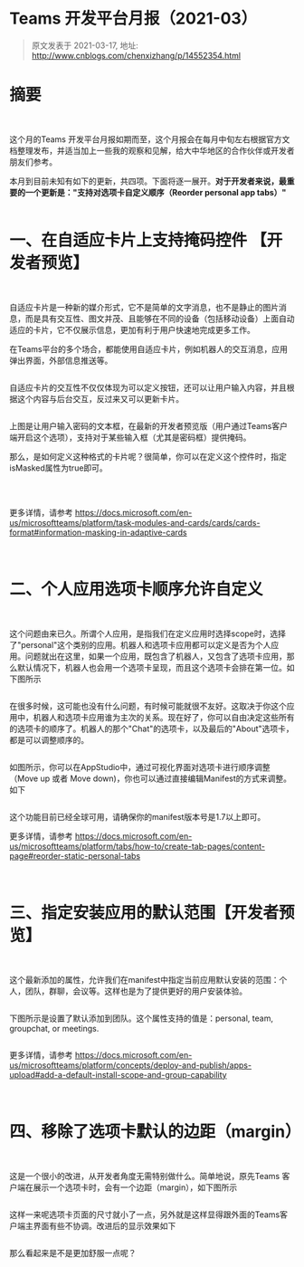 # Teams 开发平台月报（2021-03） 
> 原文发表于 2021-03-17, 地址: http://www.cnblogs.com/chenxizhang/p/14552354.html 


<h1>摘要
</h1><p>
 </p><p><span>这个月的Teams 开发平台月报如期而至，这个月报会在每月中旬左右根据官方文档整理发布，并适当加上一些我的观察和见解，给大中华地区的合作伙伴或开发者朋友们参考。
</span></p><p><span>本月到目前未知有如下的更新，共四项。下面将逐一展开。<strong>对于开发者来说，最重要的一个更新是："支持对选项卡自定义顺序（Reorder personal app tabs）"
</strong></span></p><p><img src="https://img2020.cnblogs.com/blog/9072/202103/9072-20210317222514180-1031560120.png" alt=""/>
	</p><h1>一、在自适应卡片上支持掩码控件 【开发者预览】
</h1><p>
 </p><p><span>自适应卡片是一种新的媒介形式，它不是简单的文字消息，也不是静止的图片消息，而是具有交互性、图文并茂、且能够在不同的设备（包括移动设备）上面自动适应的卡片，它不仅展示信息，更加有利于用户快速地完成更多工作。
</span></p><p><span>在Teams平台的多个场合，都能使用自适应卡片，例如机器人的交互消息，应用弹出界面，外部信息推送等。
</span></p><p><img src="https://img2020.cnblogs.com/blog/9072/202103/9072-20210317222514944-2083580775.png" alt=""/>
	</p><p><span>自适应卡片的交互性不仅仅体现为可以定义按钮，还可以让用户输入内容，并且根据这个内容与后台交互，反过来又可以更新卡片。
</span></p><p><img src="https://img2020.cnblogs.com/blog/9072/202103/9072-20210317222515841-1739303077.png" alt=""/>
	</p><p><span>上图是让用户输入密码的文本框，在最新的开发者预览版（用户通过Teams客户端开启这个选项），支持对于某些输入框（尤其是密码框）提供掩码。
</span></p><p><span>那么，是如何定义这种格式的卡片呢？很简单，你可以在定义这个控件时，指定isMasked属性为true即可。
</span></p><p><img src="https://img2020.cnblogs.com/blog/9072/202103/9072-20210317222516197-1242800648.png" alt=""/><strong>
		</strong></p><p>
 </p><p><span>更多详情，请参考 <a href="https://docs.microsoft.com/en-us/microsoftteams/platform/task-modules-and-cards/cards/cards-format#information-masking-in-adaptive-cards">https://docs.microsoft.com/en-us/microsoftteams/platform/task-modules-and-cards/cards/cards-format#information-masking-in-adaptive-cards</a>
		</span></p><p>
 </p><h1><span>二、个人应用选项卡顺序允许自定义
</span></h1><p>
 </p><p><span>这个问题由来已久。所谓个人应用，是指我们在定义应用时选择scope时，选择了"personal"这个类别的应用。机器人和选项卡应用都可以定义是否为个人应用。问题就出在这里，如果一个应用，既包含了机器人，又包含了选项卡应用，那么默认情况下，机器人也会用一个选项卡呈现，而且这个选项卡会排在第一位。如下图所示
</span></p><p><img src="https://img2020.cnblogs.com/blog/9072/202103/9072-20210317222518118-2134006444.png" alt=""/><span>
		</span></p><p><span>在很多时候，这可能也没有什么问题，有时候可能就很不友好。这取决于你这个应用中，机器人和选项卡应用谁为主次的关系。现在好了，你可以自由决定这些所有的选项卡的顺序了。机器人的那个"Chat"的选项卡，以及最后的"About"选项卡，都是可以调整顺序的。
</span></p><p><img src="https://img2020.cnblogs.com/blog/9072/202103/9072-20210317222522085-1794623758.png" alt=""/><span>
		</span></p><p><span>如图所示，你可以在AppStudio中，通过可视化界面对选项卡进行顺序调整（Move up 或者 Move down)，你也可以通过直接编辑Manifest的方式来调整。如下
</span></p><p><img src="https://img2020.cnblogs.com/blog/9072/202103/9072-20210317222526923-1772585291.png" alt=""/><span>
		</span></p><p><span>这个功能目前已经全球可用，请确保你的manifest版本号是1.7以上即可。
</span></p><p><span>更多详情，请参考 <a href="https://docs.microsoft.com/en-us/microsoftteams/platform/tabs/how-to/create-tab-pages/content-page#reorder-static-personal-tabs">https://docs.microsoft.com/en-us/microsoftteams/platform/tabs/how-to/create-tab-pages/content-page#reorder-static-personal-tabs</a>
		</span></p><p>
 </p><h1>三、指定安装应用的默认范围【开发者预览】
</h1><p>
 </p><p><span>这个最新添加的属性，允许我们在manifest中指定当前应用默认安装的范围：个人，团队，群聊，会议等。这样也是为了提供更好的用户安装体验。</span>
	</p><p><img src="https://img2020.cnblogs.com/blog/9072/202103/9072-20210317222530377-1850286488.png" alt=""/>
	</p><p><span>下图所示是设置了默认添加到团队。这个属性支持的值是：personal, team, groupchat, or meetings.</span>
	</p><p><img src="https://img2020.cnblogs.com/blog/9072/202103/9072-20210317222531173-1134650715.png" alt=""/>
	</p><p><span>更多详情，请参考 <a href="https://docs.microsoft.com/en-us/microsoftteams/platform/concepts/deploy-and-publish/apps-upload#add-a-default-install-scope-and-group-capability">https://docs.microsoft.com/en-us/microsoftteams/platform/concepts/deploy-and-publish/apps-upload#add-a-default-install-scope-and-group-capability</a><strong>
			</strong></span></p><p>
 </p><h1>四、移除了选项卡默认的边距（margin）
</h1><p>
 </p><p><span>这是一个很小的改进，从开发者角度无需特别做什么。简单地说，原先Teams 客户端在展示一个选项卡时，会有一个边距（margin），如下图所示
</span></p><p><img src="https://img2020.cnblogs.com/blog/9072/202103/9072-20210317222534833-1583576766.png" alt=""/><span>
		</span></p><p><span>这样一来呢选项卡页面的尺寸就小了一点，另外就是这样显得跟外面的Teams客户端主界面有些不协调。改进后的显示效果如下
</span></p><p><img src="https://img2020.cnblogs.com/blog/9072/202103/9072-20210317222539653-2062136126.png" alt=""/><span>
		</span></p><p><span>那么看起来是不是更加舒服一点呢？
</span></p><p>
 </p><p><span>
		</span> </p>